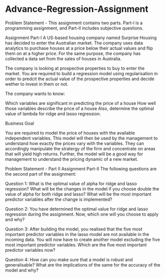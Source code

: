 # Advance-Regression-Assignment

Problem Statement - This assignment contains two parts. Part-I is a programming assignment, and Part-II includes subjective questions.

Assignment Part-I A US-based housing company named Surprise Housing has decided to enter the Australian market. The company uses data analytics to purchase houses at a price below their actual values and flip them on at a higher price. For the same purpose, the company has collected a data set from the sales of houses in Australia.

The company is looking at prospective properties to buy to enter the market. You are required to build a regression model using regularisation in order to predcit the actual value of the prospective properties and decide wether to invest in them or not.

The company wants to know:

Which variables are significant in predicting the price of a house How well those variables describe the price of a house Also, determine the optimal value of lambda for ridge and lasso regression.

Business Goal

You are required to model the price of houses with the available independent variables. This model will then be used by the management to understand how exactly the prices vary with the variables. They can accordingly manipulate the stratergy of the firm and concentrate on areas that will yield high returns. Further, the model will be a good way for management to understand the pricing dynamic of a new market.

Problem Statement - Part II Assignment Part-II The following questions are the second part of the assignment:

Question 1: What is the optimal value of alpha for ridge and lasso regression? What will be the changes in the model if you choose double the value of alpha for both ridge and lasso? What will be the most important predictor variables after the change is implemented?

Question 2: You have determined the optimal value for ridge and lasso regression during the assignment. Now, which one will you choose to apply and why?

Question 3: After building the model, you realised that the five most important predictor variables in the lasso model are not available in the incoming data. You will now have to create another model excluding the five most important predictor variables. Which are the five most important predictor variables now?

Question 4: How can you make sure that a model is robust and generalisable? What are the implications of the same for the accuracy of the model and why?
